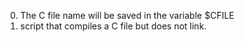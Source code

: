 0. The C file name will be saved in the variable $CFILE
1. script that compiles a C file but does not link.
